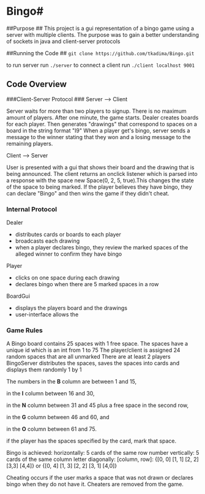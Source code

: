 # Bingo#

##Purpose ##
This project is a gui representation of a bingo game using a server with multiple clients. The purpose was to gain a better understanding of sockets in java and client-server protocols

##Running the Code ##
`git clone https://github.com/tkadima/Bingo.git`

to run server run `./server`
to connect a client run `./client localhost 9001`


## Code Overview ##
###Client-Server Protocol ###
Server --> Client

Server waits for more than two players to signup. There is no maximum amount of players. After one minute, the game starts. Dealer creates boards for each player. Then generates "drawings" that correspond to spaces on a board in the string format "I9"  When a player get's bingo, server sends a message to the winner stating that they won and a losing message to the remaining players. 

Client --> Server 

User is presented with a gui that shows their board and the drawing that is being announced. The client returns an onclick listener which is parsed into a response with the space new Space(0, 2, 5, true).This changes the state of the space to being marked.  If the player believes they have bingo, they can declare "Bingo" and then wins the game if they didn't cheat.  

### Internal Protocol ###
Dealer 
* distributes cards or boards to each player 
* broadcasts each drawing 
* when a player declares bingo, they review the marked spaces of the alleged winner to confirm they have bingo 

Player 
* clicks on one space during each drawing 
* declares bingo when there are 5 marked spaces in a row 

BoardGui 
* displays the players board and the drawings 
* user-interface allows the 

### Game Rules ###
A Bingo board contains 25 spaces with 1 free space.
The spaces have a unique id which is an int from 1 to 75
The player/client is assigned 24 random spaces that are all unmarked
There are at least 2 players
BingoServer distributes the spaces, saves the spaces into cards and displays them randomly 1 by 1

The numbers in the **B** column are between 1 and 15,

in the **I** column between 16 and 30,

in the **N** column between 31 and 45 plus a free space in the second row,

in the **G** column between 46 and 60, and

in the **O** column between 61 and 75.

if the player has the spaces specified by the card, mark that space.

Bingo is achieved:
horizontally: 5 cards of the same row number
vertically:  5 cards of the same column letter
diagonally: [column, row]: {[0, 0] [1, 1] [2, 2] [3,3] [4,4]} or
                           {[0, 4] [1, 3] [2, 2] [3, 1] [4,0]}

Cheating occurs if the user marks a space that was not drawn or declares bingo when they do not have it. 
Cheaters are removed from the game. 


